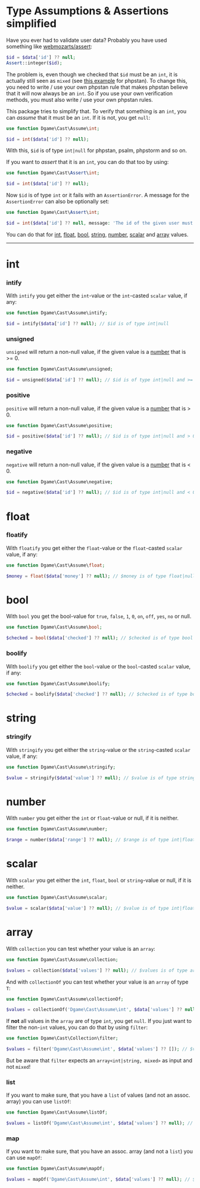 # Type Assumptions & Assertions simplified

Have you ever had to validate user data? Probably you have used something like [webmozarts/assert](https://github.com/webmozarts/assert):

```php
$id = $data['id'] ?? null;
Assert::integer($id);
```

The problem is, even though we checked that `$id` must be an `int`, it is actually still seen as `mixed` (see [this example](https://phpstan.org/r/dca4ad02-603d-4fdc-814b-1cdfcfe508e7) for phpstan).
To change this, you need to write / use your own phpstan rule that makes phpstan believe that it will now always be an `int`.
So if you use your own verification methods, you must also write / use your own phpstan rules.

This package tries to simplify that. To verify that something is an `int`, you can _assume_ that it must be an `int`. If it is not, you get `null`:

```php
use function Dgame\Cast\Assume\int;

$id = int($data['id'] ?? null);
```

With this, `$id` is of type `int|null` for phpstan, psalm, phpstorm and so on.

If you want to _assert_ that it is an `int`, you can do that too by using:

```php
use function Dgame\Cast\Assert\int;

$id = int($data['id'] ?? null);
```

Now `$id` is of type `int` or it fails with an `AssertionError`. A message for the `AssertionError` can also be optionally set:

```php
use function Dgame\Cast\Assert\int;

$id = int($data['id'] ?? null, message: 'The id of the given user must be of type int');
```

You can do that for [int](#int), [float](#float), [bool](#bool), [string](#string), [number](#number), [scalar](#scalar) and [array](#array) values.

----

# int

### intify

With `intify` you get either the `int`-value or the `int`-casted `scalar` value, if any:

```php
use function Dgame\Cast\Assume\intify;

$id = intify($data['id'] ?? null); // $id is of type int|null
```

### unsigned

`unsigned` will return a non-null value, if the given value is a [number](#number) that is >= 0.

```php
use function Dgame\Cast\Assume\unsigned;

$id = unsigned($data['id'] ?? null); // $id is of type int|null and >= 0 if it is an int
```

### positive

`positive` will return a non-null value, if the given value is a [number](#number) that is > 0.

```php
use function Dgame\Cast\Assume\positive;

$id = positive($data['id'] ?? null); // $id is of type int|null and > 0 if it is an int
```

### negative

`negative` will return a non-null value, if the given value is a [number](#number) that is < 0.

```php
use function Dgame\Cast\Assume\negative;

$id = negative($data['id'] ?? null); // $id is of type int|null and < 0 if it is an int
```

# float

### floatify

With `floatify` you get either the `float`-value or the `float`-casted `scalar` value, if any:

```php
use function Dgame\Cast\Assume\float;

$money = float($data['money'] ?? null); // $money is of type float|null
```

# bool

With `bool` you get the bool-value for `true`, `false`, `1`, `0`, `on`, `off`, `yes`, `no` or null.

```php
use function Dgame\Cast\Assume\bool;

$checked = bool($data['checked'] ?? null); // $checked is of type bool|null
```

### boolify

With `boolify` you get either the `bool`-value or the `bool`-casted `scalar` value, if any:

```php
use function Dgame\Cast\Assume\boolify;

$checked = boolify($data['checked'] ?? null); // $checked is of type bool|null
```

# string

### stringify

With `stringify` you get either the `string`-value or the `string`-casted `scalar` value, if any:

```php
use function Dgame\Cast\Assume\stringify;

$value = stringify($data['value'] ?? null); // $value is of type string|null
```

# number

With `number` you get either the `int` or `float`-value or null, if it is neither.

```php
use function Dgame\Cast\Assume\number;

$range = number($data['range'] ?? null); // $range is of type int|float|null
```

# scalar

With `scalar` you get either the `int`, `float`, `bool` or `string`-value or null, if it is neither.

```php
use function Dgame\Cast\Assume\scalar;

$value = scalar($data['value'] ?? null); // $value is of type int|float|bool|string|null
```

# array

With `collection` you can test whether your value is an `array`:

```php
use function Dgame\Cast\Assume\collection;

$values = collection($data['values'] ?? null); // $values is of type array<int|string, mixed>|null
```

And with `collectionOf` you can test whether your value is an `array` of type `T`:

```php
use function Dgame\Cast\Assume\collectionOf;

$values = collectionOf('Dgame\Cast\Assume\int', $data['values'] ?? null); // $values is of type array<int|string, int>|null
```

If **not** all values in the `array` are of type `int`, you get `null`. If you just want to filter the non-`int` values, you can do that by using `filter`:

```php
use function Dgame\Cast\Collection\filter;

$values = filter('Dgame\Cast\Assume\int', $data['values'] ?? []); // $values is of type array<int|string, int>
```

But be aware that `filter` expects an `array<int|string, mixed>` as input and not `mixed`!

### list

If you want to make sure, that you have a `list` of values (and not an assoc. array) you can use `listOf`:

```php
use function Dgame\Cast\Assume\listOf;

$values = listOf('Dgame\Cast\Assume\int', $data['values'] ?? null); // $values is of type int[]|null or, to be more accurate, of type array<int, int>|null
```

### map

If you want to make sure, that you have an assoc. array (and not a `list`) you can use `mapOf`:

```php
use function Dgame\Cast\Assume\mapOf;

$values = mapOf('Dgame\Cast\Assume\int', $data['values'] ?? null); // $values is of type array<string, int>|null
```
